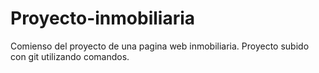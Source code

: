 # Proyecto-inmobiliaria
Comienso del proyecto de una pagina web inmobiliaria. 
Proyecto subido con git utilizando comandos. 
